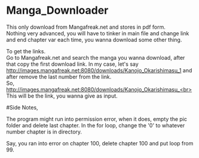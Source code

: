 # Manga_Downloader



This only download from Mangafreak.net and stores in pdf form.<br>
Nothing very advanced, you will have to tinker in main file and change link and end chapter var each time, you wanna download some other thing.



To get the links.<br>Go to Mangafreak.net and search the manga you wanna download, after that copy the first download link. In my case, let's say<br>http://images.mangafreak.net:8080/downloads/Kanojo_Okarishimasu_1 and after remove the last number from the link.<br>So, http://images.mangafreak.net:8080/downloads/Kanojo_Okarishimasu_<br> This will be the link, you wanna give as input.



#Side Notes,

The program might run into permission error, when it does, empty the pic folder and delete last chapter.
In the for loop, change the '0' to whatever number chapter is in directory.

Say, you ran into error on chapter 100, delete chapter 100 and put loop from 99.
